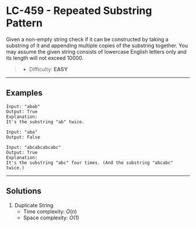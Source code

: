 # LC-459 - Repeated Substring Pattern

Given a non-empty string check if it can be constructed by taking a substring of it and appending multiple copies of the substring together. You may assume the given string consists of lowercase English letters only and its length will not exceed 10000.

> * Difficulty: **EASY**

---
## Examples

```
Input: "abab"
Output: True
Explanation:
It's the substring "ab" twice.
```

```
Input: "aba"
Output: False
```

```
Input: "abcabcabcabc"
Output: True
Explanation:
It's the substring "abc" four times. (And the substring "abcabc" twice.)
```

---
## Solutions

1. Duplicate String
    * Time complexity: $O(n)$
    * Space complexity: $O(1)$